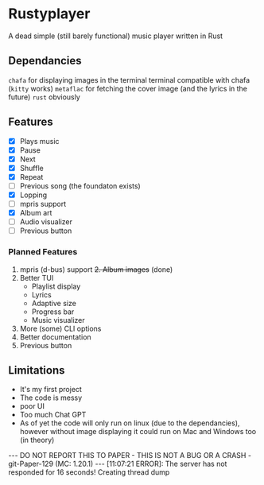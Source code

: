 # Rustyplayer
 A dead simple (still barely functional) music player written in Rust

## Dependancies
`chafa` for displaying images in the terminal
 terminal compatible with chafa (`kitty` works)
`metaflac` for fetching the cover image (and the lyrics in the future)
`rust` obviously



## Features
- [x] Plays music
- [x] Pause
- [x] Next
- [x] Shuffle
- [x] Repeat
- [ ] Previous song (the foundaton exists)
- [x] Lopping
- [ ] mpris support
- [x] Album art
- [ ] Audio visualizer
- [ ] Previous button

### Planned Features

 1. mpris (d-bus) support
 ~~2. Album images~~ (done)
 3. Better TUI
    - Playlist display
    - Lyrics
    - Adaptive size
    - Progress bar
    - Music visualizer
 4. More (some) CLI options
 5. Better documentation
 6. Previous button

## Limitations
 - It's my first project
 - The code is messy
 - poor UI
 - Too much Chat GPT
 - As of yet the code will only run on linux (due to the dependancies), however without image displaying it could run on Mac and Windows too (in theory)


--- DO NOT REPORT THIS TO PAPER - THIS IS NOT A BUG OR A CRASH  - git-Paper-129 (MC: 1.20.1) ---
[11:07:21 ERROR]: The server has not responded for 16 seconds! Creating thread dump
